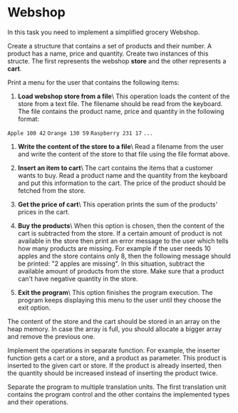 # Webshop

In this task you need to implement a simplified grocery Webshop.

Create a structure that contains a set of products and their number. A product has a name, price and quantity. Create two instances of this structe. The first represents the webshop **store** and the other represents a **cart**.

Print a menu for the user that contains the following items:

1. **Load webshop store from a file**\ This operation loads the content of the store from a text file. The filename should be read from the keyboard. The file contains the product name, price and quantity in the following format:

```Apple 100 42```
```Orange 130 59```
```Raspberry 231 17```
```...```

1. **Write the content of the store to a file**\ Read a filename from the user and write the content of the store to that file using the file format above.

1. **Insert an item to cart**\ The cart contains the items that a customer wants to buy. Read a product name and the quantity from the keyboard and put this information to the cart. The price of the product should be fetched from the store.

1. **Get the price of cart**\ This operation prints the sum of the products' prices in the cart.

1. **Buy the products**\ When this option is chosen, then the content of the cart is subtracted from the store. If a certain amount of product is not available in the store then print an error message to the user which tells how many products are missing. For example if the user needs 10 apples and the store contains only 8, then the following message should be printed: "2 apples are missing". In this situation, subtract the available amount of products from the store. Make sure that a product can't have negative quantity in the store.

1. **Exit the program**\ This option finishes the program execution.
The program keeps displaying this menu to the user until they choose the exit option.

The content of the store and the cart should be stored in an array on the heap memory. In case the array is full, you should allocate a bigger array and remove the previous one.

Implement the operations in separate function. For example, the inserter function gets a cart or a store, and a product as parameter. This product is inserted to the given cart or store. If the product is already inserted, then the quantity should be increased instead of inserting the product twice.

Separate the program to multiple translation units. The first translation unit contains the program control and the other contains the implemented types and their operations.
